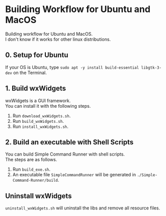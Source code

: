 # Building Workflow for Ubuntu and MacOS
Building workflow for Ubuntu and MacOS.<br>
I don't know if it works for other linux distributions.

## 0. Setup for Ubuntu
If your OS is Ubuntu, type `sudo apt -y install build-essential libgtk-3-dev` on the Terminal.

## 1. Build wxWidgets
wxWidgets is a GUI framework.<br>
You can install it with the following steps.

1. Run `download_wxWidgets.sh`.
2. Run `build_wxWidgets.sh`.
3. Run `install_wxWidgets.sh`.

## 2. Build an executable with Shell Scripts
You can build Simple Command Runner with shell scripts.<br>
The steps are as follows.

1. Run `build_exe.sh`.
2. An executable file `SimpleCommandRunner` will be generated in `./Simple-Command-Runner/build`.

## Uninstall wxWidgets
`uninstall_wxWidgets.sh` will uninstall the libs and remove all resource files.